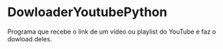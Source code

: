 # DowloaderYoutubePython
Programa que recebe o link de um vídeo ou playlist do YouTube e faz o dowload deles.
